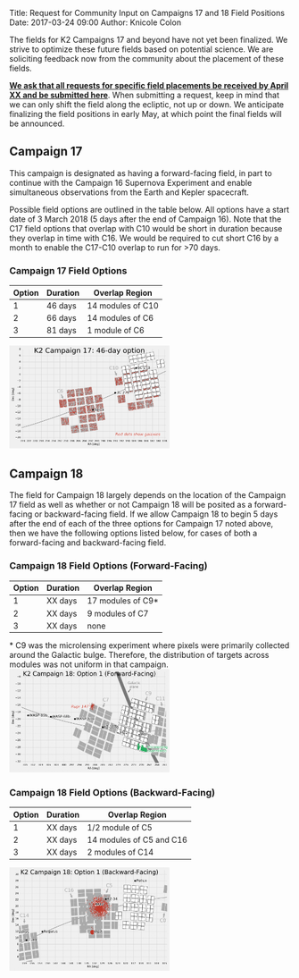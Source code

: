 Title: Request for Community Input on Campaigns 17 and 18 Field Positions
Date: 2017-03-24 09:00
Author: Knicole Colon

The fields for K2 Campaigns 17 and beyond have not yet been
finalized. We strive to optimize these future fields based on
potential science.  We are soliciting feedback now from the community about the
placement of these fields.

**[We ask that all requests for specific field placements be received by
April XX and be submitted here]()**.  When submitting a request, keep
in mind that we can only shift the field along the ecliptic, not up or
down. We anticipate finalizing the field positions in early May,
at which point the final fields will be announced.

## Campaign 17

This campaign is designated as having a forward-facing field, in
part to continue with the Campaign 16 Supernova Experiment and enable
simultaneous observations from the Earth and Kepler spacecraft.

Possible field options are outlined in the table below.  All options
have a start date of 3 March 2018 (5 days after the end of Campaign
16). Note that the C17 field options that overlap with C10 would be
short in duration because they overlap in time with C16.  We would be
required to cut short C16 by a month to enable the C17-C10 overlap to run for >70 days.

<div class="panel panel-primary" style="max-width:35em;">
  <div class="panel-heading">
    <h3 class="panel-title"> Campaign 17 Field Options </h3>
  </div>
  <div class="panel-body">

<table class="table table-striped table-hover">

  <thead>
    <tr>
    <th>Option </th>
	<th>Duration</th>
	<th>Overlap Region</th>
    </tr>
  </thead>
  
  <tdata>

  <tr>
 <td>
 1
 </td>
  <td>
46 days
</td>
<td>
14 modules of C10
</td>
</tr>

  <tr>
 <td>
 2
 </td>
  <td>
66 days
</td>
<td>
14 modules of C6
</td>
</tr>

  <tr>
 <td>
 3
 </td>
  <td>
81 days
</td>
<td>
1 module of C6
</td>
</tr>

</tdata>
</table>

  </div>
  </div>

<img src="images/k2/k2-c17-options.gif" style="max-width:57%;">

## Campaign 18

The field for Campaign 18 largely depends on the location of the Campaign
17 field as well as whether or not Campaign 18 will be posited as a
forward-facing or backward-facing field. If we allow Campaign 18 to begin 5 days after the end of
each of the three options for Campaign 17 noted above, then we have
the following options listed below, for cases of both a forward-facing
and backward-facing field.

<div class="panel panel-primary" style="max-width:35em;">
  <div class="panel-heading">
    <h3 class="panel-title"> Campaign 18 Field Options (Forward-Facing) </h3>
  </div>
  <div class="panel-body">

<table class="table table-striped table-hover">

  <thead>
    <tr>
    <th>Option </th>
	<th>Duration</th>
	<th>Overlap Region</th>
    </tr>
	</thead>

<tdata>

  <tr>
 <td>
 1
 </td>
  <td>
XX days
</td>
<td>
17 modules of C9*
</td>
</tr>

  <tr>
 <td>
 2
 </td>
  <td>
XX days
</td>
<td>
9 modules of C7
</td>
</tr>

  <tr>
 <td>
 3
 </td>
  <td>
XX days
</td>
<td>
none
</td>
</tr>

</tdata>
</table>

  </div>
  </div>
* C9 was the microlensing experiment where pixels were primarily collected
  around the Galactic bulge. Therefore, the distribution of targets
  across modules was not uniform in that campaign.

<img src="images/k2/k2-c18-forward-options.gif" style="max-width:57%;">

<div class="panel panel-primary" style="max-width:35em;">
  <div class="panel-heading">
    <h3 class="panel-title"> Campaign 18 Field Options (Backward-Facing) </h3>
  </div>
  <div class="panel-body">

<table class="table table-striped table-hover">

  <thead>
    <tr>
    <th>Option </th>
	<th>Duration</th>
	<th>Overlap Region</th>
    </tr>
	</thead>

<tdata>

  <tr>
 <td>
 1
 </td>
  <td>
XX days
</td>
<td>
1/2 module of C5
</td>
</tr>

  <tr>
 <td>
 2
 </td>
  <td>
XX days
</td>
<td>
14 modules of C5 and C16
</td>
</tr>

  <tr>
 <td>
 3
 </td>
  <td>
XX days
</td>
<td>
2 modules of C14
</td>
</tr>

</tdata>
</table>

  </div>
  </div>

<img src="images/k2/k2-c18-backward-options.gif" style="max-width:57%;">
